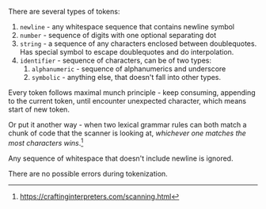 There are several types of tokens:
1. `newline` - any whitespace sequence that contains newline symbol
2. `number` - sequence of digits with one optional separating dot
3. `string` - a sequence of any characters enclosed between doublequotes. Has special symbol to escape doublequotes and do interpolation.
4. `identifier` - sequence of characters, can be of two types:
    1. `alphanumeric` - sequence of alphanumerics and underscore
    2. `symbolic` - anything else, that doesn't fall into other types.

Every token follows maximal munch principle - keep consuming, appending to the current token, until encounter unexpected character, which means start of new token.

Or put it another way - when two lexical grammar rules can both match a chunk of code that the scanner is looking at, _whichever one matches the most characters wins_.[^1]

Any sequence of whitespace that doesn't include newline is ignored.

There are no possible errors during tokenization.

[^1]: https://craftinginterpreters.com/scanning.html